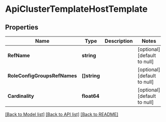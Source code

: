 # ApiClusterTemplateHostTemplate

## Properties
Name | Type | Description | Notes
------------ | ------------- | ------------- | -------------
**RefName** | **string** |  | [optional] [default to null]
**RoleConfigGroupsRefNames** | **[]string** |  | [optional] [default to null]
**Cardinality** | **float64** |  | [optional] [default to null]

[[Back to Model list]](../README.md#documentation-for-models) [[Back to API list]](../README.md#documentation-for-api-endpoints) [[Back to README]](../README.md)

